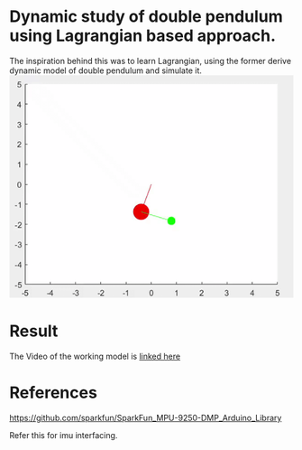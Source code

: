 # Dynamic study of double pendulum using Lagrangian based approach.
The inspiration behind this was to learn Lagrangian, using the former derive dynamic model of double pendulum and simulate it. 
![gif of model](WhatsApp-Video-2020-09-21-at-512.gif?raw=True "Double Pendulum")


# Result
The Video of the working model is [linked here](https://www.youtube.com/watch?v=0rf5-bUTrOY)

# References 
https://github.com/sparkfun/SparkFun_MPU-9250-DMP_Arduino_Library

Refer this for imu interfacing.

